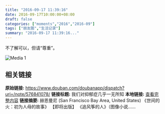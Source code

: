 ```yaml
---
title: "2016-09-17 11:39:16"
date: 2016-09-17T10:00:00+08:00
draft: false
categories: ["moments","2016","2016-09"]
tags: ["朋友圈","生活记录"]
summary: "2016-09-17 11:39:16..."
---
```


不了解可以，但请“尊重”。

![Media 1](/Moments/photos/2016-09-17/201609171139160.jpg)

## 相关链接

**原始链接:** https://www.douban.com/doubanapp/dispatch?uri=/note/576841078/
**链接标题:** 我们对抑郁症几乎一无所知
**本地链接:** [查看完整内容](/link_content/2016/09/2016-09-17/link_content/)
**链接摘要:** 赫恩曼尼
        (San Francisco Bay Area, United States)
    《世间的火：初为人母的故事》 【即将出版】 《追风筝的人》（图像小说......

